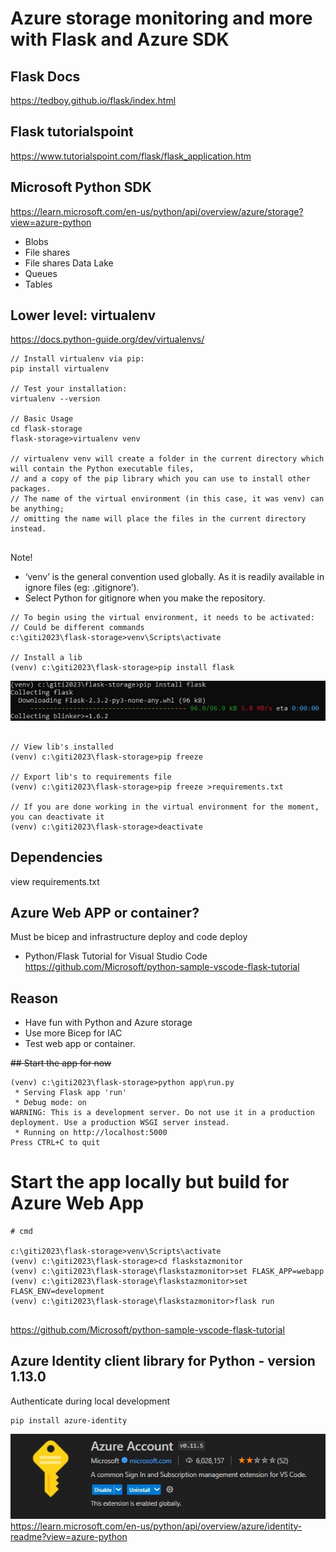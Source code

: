 # Azure storage monitoring and more with Flask and Azure SDK

## Flask Docs

https://tedboy.github.io/flask/index.html

## Flask tutorialspoint

https://www.tutorialspoint.com/flask/flask_application.htm

## Microsoft Python SDK

https://learn.microsoft.com/en-us/python/api/overview/azure/storage?view=azure-python

* Blobs
* File shares
* File shares Data Lake
* Queues
* Tables


## Lower level: virtualenv

https://docs.python-guide.org/dev/virtualenvs/

```
// Install virtualenv via pip:
pip install virtualenv

// Test your installation:
virtualenv --version

// Basic Usage
cd flask-storage
flask-storage>virtualenv venv

// virtualenv venv will create a folder in the current directory which will contain the Python executable files, 
// and a copy of the pip library which you can use to install other packages. 
// The name of the virtual environment (in this case, it was venv) can be anything; 
// omitting the name will place the files in the current directory instead.


```
Note!
* ‘venv’ is the general convention used globally. As it is readily available in ignore files (eg: .gitignore’).
* Select Python for gitignore when you make the repository.

```
// To begin using the virtual environment, it needs to be activated:
// Could be different commands
c:\giti2023\flask-storage>venv\Scripts\activate

// Install a lib
(venv) c:\giti2023\flask-storage>pip install flask

```
![Install lib ](https://github.com/spawnmarvel/flask-storage/blob/main/images/install_lib.jpg)
```

// View lib's installed
(venv) c:\giti2023\flask-storage>pip freeze

// Export lib's to requirements file
(venv) c:\giti2023\flask-storage>pip freeze >requirements.txt

// If you are done working in the virtual environment for the moment, you can deactivate it
(venv) c:\giti2023\flask-storage>deactivate

```

## Dependencies

view requirements.txt

## Azure Web APP or container?

Must be bicep and infrastructure deploy and code deploy

* Python/Flask Tutorial for Visual Studio Code
https://github.com/Microsoft/python-sample-vscode-flask-tutorial

## Reason

* Have fun with Python and Azure storage
* Use more Bicep for IAC
* Test web app or container.


~~## Start the app for now~~

```
(venv) c:\giti2023\flask-storage>python app\run.py
 * Serving Flask app 'run'
 * Debug mode: on
WARNING: This is a development server. Do not use it in a production deployment. Use a production WSGI server instead.
 * Running on http://localhost:5000
Press CTRL+C to quit
```
# Start the app locally but build for Azure Web App

```
# cmd

c:\giti2023\flask-storage>venv\Scripts\activate
(venv) c:\giti2023\flask-storage>cd flaskstazmonitor
(venv) c:\giti2023\flask-storage\flaskstazmonitor>set FLASK_APP=webapp
(venv) c:\giti2023\flask-storage\flaskstazmonitor>set FLASK_ENV=development
(venv) c:\giti2023\flask-storage\flaskstazmonitor>flask run


```

https://github.com/Microsoft/python-sample-vscode-flask-tutorial


## Azure Identity client library for Python - version 1.13.0

Authenticate during local development
```
pip install azure-identity
```

![Install Azure account ](https://github.com/spawnmarvel/flask-storage/blob/main/images/install_az_account.jpg)
https://learn.microsoft.com/en-us/python/api/overview/azure/identity-readme?view=azure-python